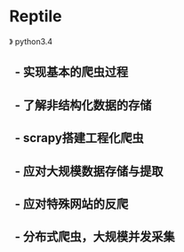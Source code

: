 # Reptile
》 python3.4
##    - 实现基本的爬虫过程
##    - 了解非结构化数据的存储
##    - scrapy搭建工程化爬虫
##    - 应对大规模数据存储与提取
##    - 应对特殊网站的反爬
##    - 分布式爬虫，大规模并发采集
